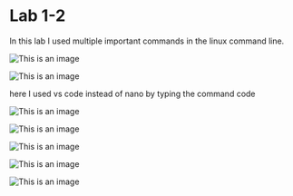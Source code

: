 # Lab 1-2

In this lab I used multiple important commands in the linux command line.

![This is an image](https://cdn.discordapp.com/attachments/623239385177128973/953816516380467230/unknown.png)

![This is an image](https://cdn.discordapp.com/attachments/623239385177128973/953816595002703923/unknown.png)

here I used vs code instead of nano by typing the command code

![This is an image](https://cdn.discordapp.com/attachments/623239385177128973/953816749294374962/unknown.png)

![This is an image](https://cdn.discordapp.com/attachments/623239385177128973/953817095618043914/unknown.png)

![This is an image](https://cdn.discordapp.com/attachments/623239385177128973/953818416224010240/unknown.png)

![This is an image](https://cdn.discordapp.com/attachments/623239385177128973/953818518288220160/unknown.png)

![This is an image](https://cdn.discordapp.com/attachments/623239385177128973/953818685712244776/unknown.png)

